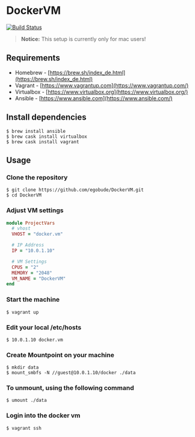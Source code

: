 # DockerVM

[![Build Status](https://travis-ci.org/egobude/DockerVM.svg?branch=master)](https://travis-ci.org/egobude/DockerVM)

> **Notice:** This setup is currently only for mac users!

## Requirements

* Homebrew - [https://brew.sh/index_de.html](https://brew.sh/index_de.html)
* Vagrant - [https://www.vagrantup.com](https://www.vagrantup.com/)
* Virtualbox - [https://www.virtualbox.org](https://www.virtualbox.org/)
* Ansible - [https://www.ansible.com](https://www.ansible.com/)

## Install dependencies

    $ brew install ansible
    $ brew cask install virtualbox
    $ brew cask install vagrant

## Usage

### Clone the repository

    $ git clone https://github.com/egobude/DockerVM.git
    $ cd DockerVM

### Adjust VM settings

```ruby
module ProjectVars
  # vhost
  VHOST = "docker.vm"

  # IP Address
  IP = "10.0.1.10"

  # VM Settings
  CPUS = "2"
  MEMORY = "2048"
  VM_NAME = "DockerVM"
end
```

### Start the machine

    $ vagrant up

### Edit your local /etc/hosts

    $ 10.0.1.10 docker.vm

### Create Mountpoint on your machine

    $ mkdir data
    $ mount_smbfs -N //guest@10.0.1.10/docker ./data

### To unmount, using the following command

    $ umount ./data

### Login into the docker vm

    $ vagrant ssh
